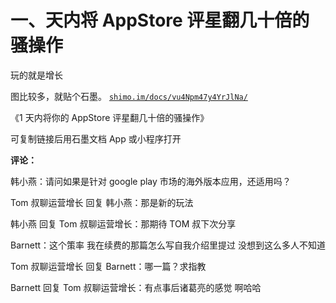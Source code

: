 # 一、天内将 AppStore 评星翻几十倍的骚操作

玩的就是增长

图比较多，就贴个石墨。 [`shimo.im/docs/vu4Npm47y4YrJlNa/`](https://shimo.im/docs/vu4Npm47y4YrJlNa/)

《1 天内将你的 AppStore 评星翻几十倍的骚操作》

可复制链接后用石墨文档 App 或小程序打开

**评论：**

韩小燕：请问如果是针对 google play 市场的海外版本应用，还适用吗？

Tom 叔聊运营增长 回复 韩小燕：那是新的玩法

韩小燕 回复 Tom 叔聊运营增长：那期待 TOM 叔下次分享

Barnett：这个策率 我在续费的那篇怎么写自我介绍里提过 没想到这么多人不知道

Tom 叔聊运营增长 回复 Barnett：哪一篇？求指教

Barnett 回复 Tom 叔聊运营增长：有点事后诸葛亮的感觉 啊哈哈